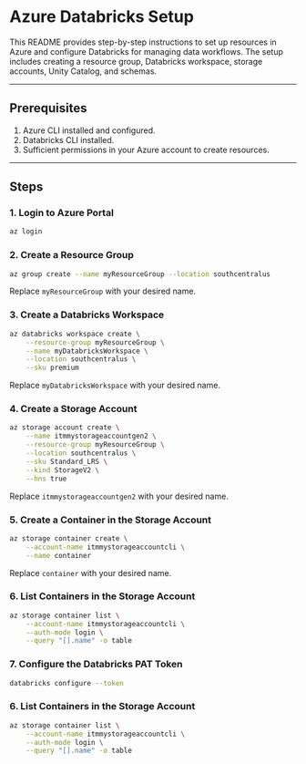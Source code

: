# Azure Databricks Setup

This README provides step-by-step instructions to set up resources in Azure and configure Databricks for managing data workflows. The setup includes creating a resource group, Databricks workspace, storage accounts, Unity Catalog, and schemas.

---

## Prerequisites
1. Azure CLI installed and configured.
2. Databricks CLI installed.
3. Sufficient permissions in your Azure account to create resources.

---

## Steps

### 1. **Login to Azure Portal**
```bash
az login
```

### 2. **Create a Resource Group**
```bash
az group create --name myResourceGroup --location southcentralus
```
Replace `myResourceGroup` with your desired name.

### 3. **Create a Databricks Workspace**
```bash
az databricks workspace create \
    --resource-group myResourceGroup \
    --name myDatabricksWorkspace \
    --location southcentralus \
    --sku premium
```
Replace `myDatabricksWorkspace` with your desired name.

### 4. **Create a Storage Account**
```bash
az storage account create \
    --name itmmystorageaccountgen2 \
    --resource-group myResourceGroup \
    --location southcentralus \
    --sku Standard_LRS \
    --kind StorageV2 \
    --hns true
```
Replace `itmmystorageaccountgen2` with your desired name.

### 5. **Create a Container in the Storage Account**
```bash
az storage container create \
    --account-name itmmystorageaccountcli \
    --name container
```
Replace `container` with your desired name.

### 6. **List Containers in the Storage Account**
```bash
az storage container list \
    --account-name itmmystorageaccountcli \
    --auth-mode login \
    --query "[].name" -o table
```

### 7. **Configure the Databricks PAT Token**
```bash
databricks configure --token
```

### 6. **List Containers in the Storage Account**
```bash
az storage container list \
    --account-name itmmystorageaccountcli \
    --auth-mode login \
    --query "[].name" -o table
```
